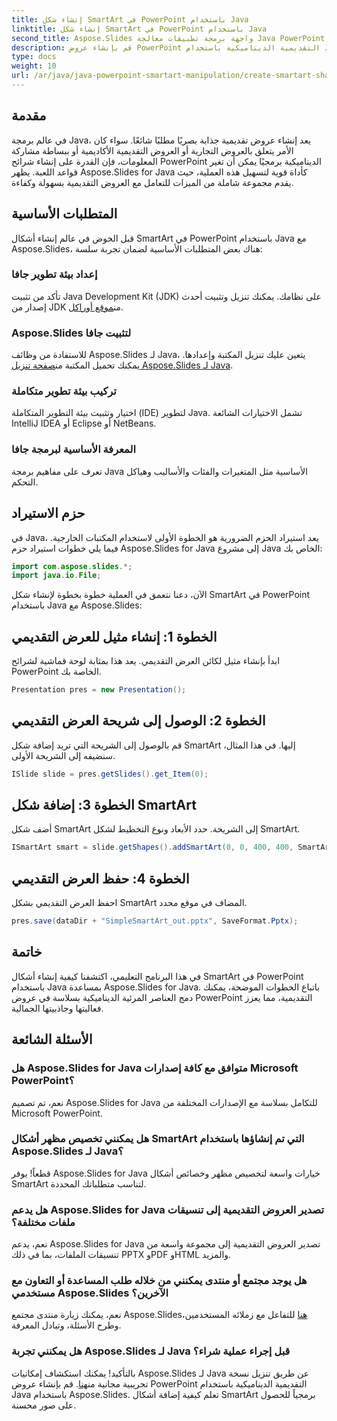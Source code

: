 ```yaml
---
title: إنشاء شكل SmartArt في PowerPoint باستخدام Java
linktitle: إنشاء شكل SmartArt في PowerPoint باستخدام Java
second_title: Aspose.Slides واجهة برمجة تطبيقات معالجة Java PowerPoint
description: قم بإنشاء عروض PowerPoint التقديمية الديناميكية باستخدام Java باستخدام Aspose.Slides. تعلم كيفية إضافة أشكال SmartArt برمجياً للحصول على صور محسنة.
type: docs
weight: 10
url: /ar/java/java-powerpoint-smartart-manipulation/create-smartart-shape-powerpoint-java/
---
```

## مقدمة
في عالم برمجة Java، يعد إنشاء عروض تقديمية جذابة بصريًا مطلبًا شائعًا. سواء كان الأمر يتعلق بالعروض التجارية أو العروض التقديمية الأكاديمية أو ببساطة مشاركة المعلومات، فإن القدرة على إنشاء شرائح PowerPoint الديناميكية برمجيًا يمكن أن تغير قواعد اللعبة. يظهر Aspose.Slides for Java كأداة قوية لتسهيل هذه العملية، حيث يقدم مجموعة شاملة من الميزات للتعامل مع العروض التقديمية بسهولة وكفاءة.
## المتطلبات الأساسية
قبل الخوض في عالم إنشاء أشكال SmartArt في PowerPoint باستخدام Java مع Aspose.Slides، هناك بعض المتطلبات الأساسية لضمان تجربة سلسة:
### إعداد بيئة تطوير جافا
 تأكد من تثبيت Java Development Kit (JDK) على نظامك. يمكنك تنزيل وتثبيت أحدث إصدار من JDK من[موقع أوراكل](https://www.oracle.com/java/technologies/javase-downloads.html).
### Aspose.Slides لتثبيت جافا
 للاستفادة من وظائف Aspose.Slides لـ Java، يتعين عليك تنزيل المكتبة وإعدادها. يمكنك تحميل المكتبة من[صفحة تنزيل Aspose.Slides لـ Java](https://releases.aspose.com/slides/java/).
### تركيب بيئة تطوير متكاملة
اختيار وتثبيت بيئة التطوير المتكاملة (IDE) لتطوير Java. تشمل الاختيارات الشائعة IntelliJ IDEA أو Eclipse أو NetBeans.
### المعرفة الأساسية لبرمجة جافا
تعرف على مفاهيم برمجة Java الأساسية مثل المتغيرات والفئات والأساليب وهياكل التحكم.

## حزم الاستيراد
في Java، يعد استيراد الحزم الضرورية هو الخطوة الأولى لاستخدام المكتبات الخارجية. فيما يلي خطوات استيراد حزم Aspose.Slides for Java إلى مشروع Java الخاص بك:

```java
import com.aspose.slides.*;
import java.io.File;
```
الآن، دعنا نتعمق في العملية خطوة بخطوة لإنشاء شكل SmartArt في PowerPoint باستخدام Java مع Aspose.Slides:
## الخطوة 1: إنشاء مثيل للعرض التقديمي
ابدأ بإنشاء مثيل لكائن العرض التقديمي. يعد هذا بمثابة لوحة قماشية لشرائح PowerPoint الخاصة بك.
```java
Presentation pres = new Presentation();
```
## الخطوة 2: الوصول إلى شريحة العرض التقديمي
قم بالوصول إلى الشريحة التي تريد إضافة شكل SmartArt إليها. في هذا المثال، سنضيفه إلى الشريحة الأولى.
```java
ISlide slide = pres.getSlides().get_Item(0);
```
## الخطوة 3: إضافة شكل SmartArt
أضف شكل SmartArt إلى الشريحة. حدد الأبعاد ونوع التخطيط لشكل SmartArt.
```java
ISmartArt smart = slide.getShapes().addSmartArt(0, 0, 400, 400, SmartArtLayoutType.BasicBlockList);
```
## الخطوة 4: حفظ العرض التقديمي
احفظ العرض التقديمي بشكل SmartArt المضاف في موقع محدد.
```java
pres.save(dataDir + "SimpleSmartArt_out.pptx", SaveFormat.Pptx);
```

## خاتمة
في هذا البرنامج التعليمي، اكتشفنا كيفية إنشاء أشكال SmartArt في PowerPoint باستخدام Java بمساعدة Aspose.Slides for Java. باتباع الخطوات الموضحة، يمكنك دمج العناصر المرئية الديناميكية بسلاسة في عروض PowerPoint التقديمية، مما يعزز فعاليتها وجاذبيتها الجمالية.
## الأسئلة الشائعة
### هل Aspose.Slides for Java متوافق مع كافة إصدارات Microsoft PowerPoint؟
نعم، تم تصميم Aspose.Slides for Java للتكامل بسلاسة مع الإصدارات المختلفة من Microsoft PowerPoint.
### هل يمكنني تخصيص مظهر أشكال SmartArt التي تم إنشاؤها باستخدام Aspose.Slides لـ Java؟
قطعاً! يوفر Aspose.Slides for Java خيارات واسعة لتخصيص مظهر وخصائص أشكال SmartArt لتناسب متطلباتك المحددة.
### هل يدعم Aspose.Slides for Java تصدير العروض التقديمية إلى تنسيقات ملفات مختلفة؟
نعم، يدعم Aspose.Slides for Java تصدير العروض التقديمية إلى مجموعة واسعة من تنسيقات الملفات، بما في ذلك PPTX وPDF وHTML والمزيد.
### هل يوجد مجتمع أو منتدى يمكنني من خلاله طلب المساعدة أو التعاون مع مستخدمي Aspose.Slides الآخرين؟
 نعم، يمكنك زيارة منتدى مجتمع Aspose.Slides[هنا](https://forum.aspose.com/c/slides/11) للتفاعل مع زملائه المستخدمين، وطرح الأسئلة، وتبادل المعرفة.
### هل يمكنني تجربة Aspose.Slides لـ Java قبل إجراء عملية شراء؟
 بالتأكيد! يمكنك استكشاف إمكانيات Aspose.Slides لـ Java عن طريق تنزيل نسخة تجريبية مجانية من[هنا](https://releases.aspose.com/).
قم بإنشاء عروض PowerPoint التقديمية الديناميكية باستخدام Java باستخدام Aspose.Slides. تعلم كيفية إضافة أشكال SmartArt برمجياً للحصول على صور محسنة.
